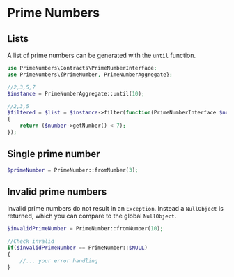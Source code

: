 # Prime Numbers

## Lists

A list of prime numbers can be generated with the `until` function. 

~~~php
use PrimeNumbers\Contracts\PrimeNumberInterface;
use PrimeNumbers\{PrimeNumber, PrimeNumberAggregate};

//2,3,5,7
$instance = PrimeNumberAggregate::until(10); 

//2,3,5
$filtered = $list = $instance->filter(function(PrimeNumberInterface $number)
{
    return ($number->getNumber() < 7);
}); 
~~~

## Single prime number

~~~php
$primeNumber = PrimeNumber::fromNumber(3);
~~~

## Invalid prime numbers

Invalid prime numbers do not result in an `Exception`. Instead 
a `NullObject` is returned, which you can compare to the global `NullObject`. 

~~~php
$invalidPrimeNumber = PrimeNumber::fromNumber(10);

//Check invalid
if($invalidPrimeNumber == PrimeNumber::$NULL)
{
    //... your error handling
}
~~~
